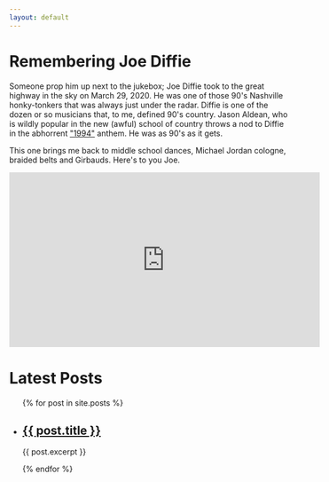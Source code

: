```yaml
---
layout: default
---
```


# Remembering Joe Diffie

Someone prop him up next to the jukebox; Joe Diffie took to the great highway in the sky on March 29, 2020. He was one of those 90's Nashville honky-tonkers that was always just under the radar. Diffie is one of the dozen or so musicians that, to me, defined 90's country. Jason Aldean, who is wildly popular in the new (awful) school of country throws a nod to Diffie in the abhorrent ["1994"](https://youtu.be/77Wsfi3fB70) anthem. He was as 90's as it gets.

This one brings me back to middle school dances, Michael Jordan cologne, braided belts and Girbauds. Here's to you Joe.

<iframe width="560" height="315" src="https://www.youtube.com/embed/vMiEFyTuuh8" frameborder="0" allow="accelerometer; autoplay; encrypted-media; gyroscope; picture-in-picture" allowfullscreen></iframe>


<h1>Latest Posts</h1>

<ul>
  {% for post in site.posts %}
    <li>
      <h2><a href="{{ post.url }}">{{ post.title }}</a></h2>
      <p>{{ post.excerpt }}</p>
    </li>
  {% endfor %}
</ul>
